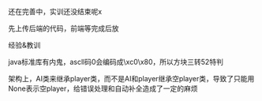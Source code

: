 还在完善中，实训还没结束呢x

先上传后端的代码，前端等完成后放

经验&教训

java标准库有内鬼，ascll码0会编码成\xc0\x80，所以方块三转52特判

架构上，AI类来继承player类，而不是AI和player继承空player类，导致了只能用None表示空player，给错误处理和自动补全造成了一定的麻烦